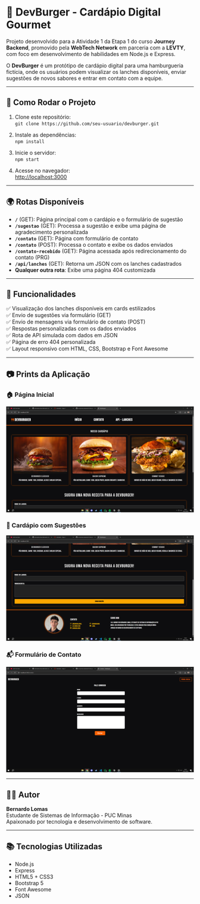 # 🍔 DevBurger - Cardápio Digital Gourmet

Projeto desenvolvido para a Atividade 1 da Etapa 1 do curso **Journey Backend**, promovido pela **WebTech Network** em parceria com a **LEVTY**, com foco em desenvolvimento de habilidades em Node.js e Express.

O **DevBurger** é um protótipo de cardápio digital para uma hamburgueria fictícia, onde os usuários podem visualizar os lanches disponíveis, enviar sugestões de novos sabores e entrar em contato com a equipe.

---

## 🚀 Como Rodar o Projeto

1. Clone este repositório:  
`git clone https://github.com/seu-usuario/devburger.git`

2. Instale as dependências:  
`npm install`

3. Inicie o servidor:  
`npm start`

4. Acesse no navegador:  
[http://localhost:3000](http://localhost:3000)

---

## 🌍 Rotas Disponíveis

- **`/`** (GET): Página principal com o cardápio e o formulário de sugestão  
- **`/sugestao`** (GET): Processa a sugestão e exibe uma página de agradecimento personalizada  
- **`/contato`** (GET): Página com formulário de contato  
- **`/contato`** (POST): Processa o contato e exibe os dados enviados  
- **`/contato-recebido`** (GET): Página acessada após redirecionamento do contato (PRG)  
- **`/api/lanches`** (GET): Retorna um JSON com os lanches cadastrados  
- **Qualquer outra rota**: Exibe uma página 404 customizada  

---

## 📝 Funcionalidades

✅ Visualização dos lanches disponíveis em cards estilizados  
✅ Envio de sugestões via formulário (GET)  
✅ Envio de mensagens via formulário de contato (POST)  
✅ Respostas personalizadas com os dados enviados  
✅ Rota de API simulada com dados em JSON  
✅ Página de erro 404 personalizada  
✅ Layout responsivo com HTML, CSS, Bootstrap e Font Awesome  

---

## 📷 Prints da Aplicação

### 🏠 Página Inicial  
![HomePage](public/images/Home.png)

### 🍔 Cardápio com Sugestões  
![HomePage2](public/images/Home2.png)

### 📬 Formulário de Contato  
![Contato](public/images/Contato.png)

---

## 👨‍💻 Autor

**Bernardo Lomas**  
Estudante de Sistemas de Informação - PUC Minas  
Apaixonado por tecnologia e desenvolvimento de software.

---

## 📚 Tecnologias Utilizadas

- Node.js  
- Express  
- HTML5 + CSS3  
- Bootstrap 5  
- Font Awesome  
- JSON
